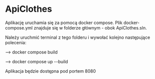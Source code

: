# ApiClothes

Aplikację uruchamia się za pomocą docker compose. Plik docker-compose.yml znajduje się w folderze głównym - obok ApiClothes.sln.

Należy uruchmić terminal z tego folderu i wywołać kolejno następujące polecenia:

--> docker compose build

--> docker compose up --build


Aplikacja będzie dostępna pod portem 8080